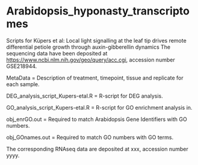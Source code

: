 # Arabidopsis_hyponasty_transcriptomes
Scripts for Küpers et al: Local light signalling at the leaf tip drives remote differential petiole growth through auxin-gibberellin dynamics
The sequencing data have been deposited at https://www.ncbi.nlm.nih.gov/geo/query/acc.cgi, accession number GSE218944.

MetaData = Description of treatment, timepoint, tissue and replicate for each sample. 

DEG_analysis_script_Kupers-etal.R = R-script for DEG analysis.

GO_analysis_script_Kupers-etal.R = R-script for GO enrichment analysis in.

obj_enrGO.out = Required to match Arabidopsis Gene Identifiers with GO numbers.

obj_GOnames.out = Required to match GO numbers with GO terms.

The corresponding RNAseq data are deposited at xxx, accession number yyyy.
